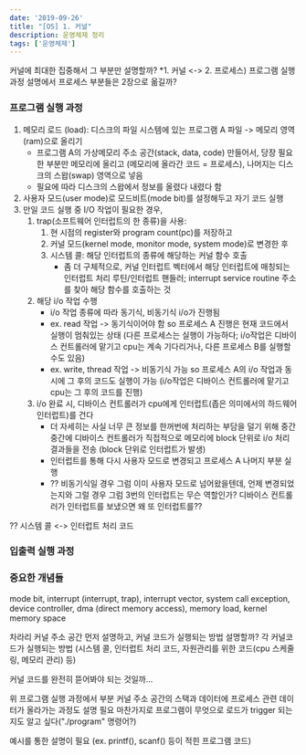 ```yaml
---
date: '2019-09-26'
title: "[OS] 1. 커널"
description: 운영체제 정리
tags: ['운영체제']
---
```

> 

커널에 최대한 집중해서 그 부분만 설명할까? *1. 커널 <-> 2. 프로세스)
프로그램 실행 과정 설명에서 프로세스 부분들은 2장으로 옮길까?

### 프로그램 실행 과정
1. 메모리 로드 (load): 디스크의 파일 시스템에 있는 프로그램 A 파일 -> 메모리 영역(ram)으로 올리기
    - 프로그램 A의 가상메모리 주소 공간(stack, data, code) 만들어서, 당장 필요한 부분만 메모리에 올리고 (메모리에 올라간 코드 = 프로세스), 나머지는 디스크의 스왑(swap) 영역으로 넣음
    - 필요에 따라 디스크의 스왑에서 정보를 올렸다 내렸다 함
2. 사용자 모드(user mode)로 모드비트(mode bit)를 설정해두고 자기 코드 실행
3. 만일 코드 실행 중 I/O 작업이 필요한 경우,
    1. trap(소프트웨어 인터럽트의 한 종류)을 사용: 
        1. 현 시점의 register와 program count(pc)를 저장하고
        2. 커널 모드(kernel mode, monitor mode, system mode)로 변경한 후 
        3. 시스템 콜: 해당 인터럽트의 종류에 해당하는 커널 함수 호출 
            - 좀 더 구체적으로, 커널 인터럽트 벡터에서 해당 인터럽트에 매칭되는 인터럽트 처리 루틴/인터럽트 핸들러; interrupt service routine 주소를 찾아 해당 함수를 호출하는 것
    2. 해당 i/o 작업 수행
        - i/o 작업 종류에 따라 동기식, 비동기식 i/o가 진행됨
        - ex. read 작업 -> 동기식이어야 함 so 프로세스 A 진행은 현재 코드에서 실행이 멈춰있는 상태 (다른 프로세스는 실행이 가능하다; i/o작업은 디바이스 컨트롤러에 맡기고 cpu는 계속 기다리거나, 다른 프로세스 B를 실행할 수도 있음)
        - ex. write, thread 작업 -> 비동기식 가능 so 프로세스 A의 i/o 작업과 동시에 그 후의 코드도 실행이 가능 (i/o작업은  디바이스 컨트롤러에 맡기고 cpu는 그 후의 코드를 진행)
    3. i/o 완료 시, 디바이스 컨트롤러가 cpu에게 인터럽트(좁은 의미에서의 하드웨어 인터럽트)를 건다
        - 더 자세히는 사실 너무 큰 정보를 한꺼번에 처리하는 부담을 덜기 위해 중간중간에 디바이스 컨트롤러가 직접적으로 메모리에 block 단위로 i/o 처리 결과들을 전송 (block 단위로 인터럽트가 발생)
        - 인터럽트를 통해 다시 사용자 모드로 변경되고 프로세스 A 나머지 부분 실행
        - ?? 비동기식일 경우 그럼 이미 사용자 모드로 넘어왔을텐데, 언제 변경되었는지와 그럴 경우 그럼 3번의 인터럽트는 무슨 역할인가? 디바이스 컨트롤러가 인터럽트를 보냈으면 왜 또 인터럽트를?? 

?? 시스템 콜 <-> 인터럽트 처리 코드


### 입출력 실행 과정

### 중요한 개념들
mode bit, interrupt (interrupt, trap), interrupt vector, system call exception, device controller, dma (direct memory access), memory load, kernel memory space

차라리 커널 주소 공간 먼저 설명하고, 커널 코드가 실행되는 방법 설명할까? 각 커널코드가 실행되는 방법 (시스템 콜, 인터럽트 처리 코드, 자원관리를 위한 코드(cpu 스케줄링, 메모리 관리) 등)

커널 코드를 완전히 뜯어봐야 되는 것일까...

위 프로그램 실행 과정에서 부분 커널 주소 공간의 스택과 데이터에 프로세스 관련 데이터가 올라가는 과정도 설명 필요
마찬가지로 프로그램이 무엇으로 로드가 trigger 되는지도 알고 싶다("./program" 명령어?)

예시를 통한 설명이 필요 (ex. printf(), scanf() 등이 적힌 프로그램 코드)